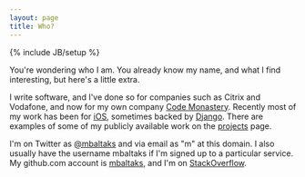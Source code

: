 ```yaml
---
layout: page
title: Who?
---
```

{% include JB/setup %}

You're wondering who I am. You already know my name, and what I find interesting, but here's a little extra.

I write software, and I've done so for companies such as Citrix and Vodafone, and now for my own company [Code Monastery](http://codemonastery.com.au/). Recently most of my work has been for [iOS](http://www.apple.com/ios/), sometimes backed by [Django](https://www.djangoproject.com/). There are examples of some of my publicly available work on the [projects](/projects) page.

I'm on Twitter as [@mbaltaks](http://twitter.com/mbaltaks) and via email as "m" at this domain. I also usually have the username mbaltaks if I'm signed up to a particular service. My github.com account is [mbaltaks](http://github.com/mbaltaks), and I'm on [StackOverflow](http://stackoverflow.com/users/23312/michael-baltaks).
